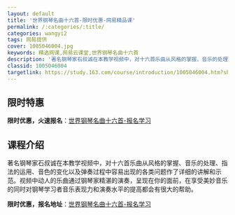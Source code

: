```yaml
---
layout: default
title: '世界钢琴名曲十六首-限时优惠-网易精品课'
permalink: /:categories/:title/
categories: wangyi2
tags: 网易提供
cover: 1005046004.jpg
keywords: 精选网课,网易云课堂,世界钢琴名曲十六首
description: '著名钢琴家石叔诚在本教学视频中，对十六首乐曲从风格的掌握、音乐的处理、指法的运用、音色的变化以及弹奏过程中容易出现的各类'
classid: 1005046004
targetlink: https://study.163.com/course/introduction/1005046004.htm?share=1&shareId=1025206652&utm_campaign=share&utm_medium=iphoneShare&utm_source=&utm_u=1025206652
---
```


## 限时特惠

**限时优惠，火速报名**：[世界钢琴名曲十六首-报名学习](https://study.163.com/course/introduction/1005046004.htm?share=1&shareId=1025206652&utm_campaign=share&utm_medium=iphoneShare&utm_source=&utm_u=1025206652)

## 课程介绍

著名钢琴家石叔诚在本教学视频中，对十六首乐曲从风格的掌握、音乐的处理、指法的运用、音色的变化以及弹奏过程中容易出现的各类问题作了详细的讲解和示范。视频中动人的乐曲通过钢琴家精湛的演奏，呈现在你的面前，在享受美妙音乐的同时对钢琴学习者音乐表现力和演奏水平的提高都会有很大的帮助。

**限时优惠，报名地址**：[世界钢琴名曲十六首-报名学习](https://study.163.com/course/introduction/1005046004.htm?share=1&shareId=1025206652&utm_campaign=share&utm_medium=iphoneShare&utm_source=&utm_u=1025206652)

